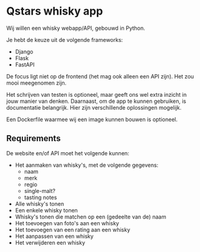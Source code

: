 # Qstars whisky app

Wij willen een whisky webapp/API, gebouwd in Python.

Je hebt de keuze uit de volgende frameworks:
* Django
* Flask
* FastAPI

De focus ligt niet op de frontend (het mag ook alleen een API zijn). Het zou mooi meegenomen zijn.

Het schrijven van testen is optioneel, maar geeft ons wel extra inzicht in jouw manier van denken.
Daarnaast, om de app te kunnen gebruiken, is documentatie belangrijk. Hier zijn verschillende oplossingen mogelijk.

Een Dockerfile waarmee wij een image kunnen bouwen is optioneel.

## Requirements
De website en/of API moet het volgende kunnen:
* Het aanmaken van whisky's, met de volgende gegevens:
    * naam
    * merk
    * regio
    * single-malt?
    * tasting notes
* Alle whisky's tonen
* Een enkele whisky tonen
* Whisky's tonen die matchen op een (gedeelte van de) naam
* Het toevoegen van foto's aan een whisky
* Het toevoegen van een rating aan een whisky
* Het aanpassen van een whisky
* Het verwijderen een whisky
